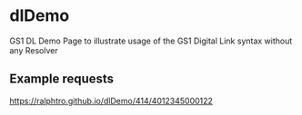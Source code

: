 # dlDemo

GS1 DL Demo Page to illustrate usage of the GS1 Digital Link syntax without any Resolver

## Example requests

https://ralphtro.github.io/dlDemo/414/4012345000122
